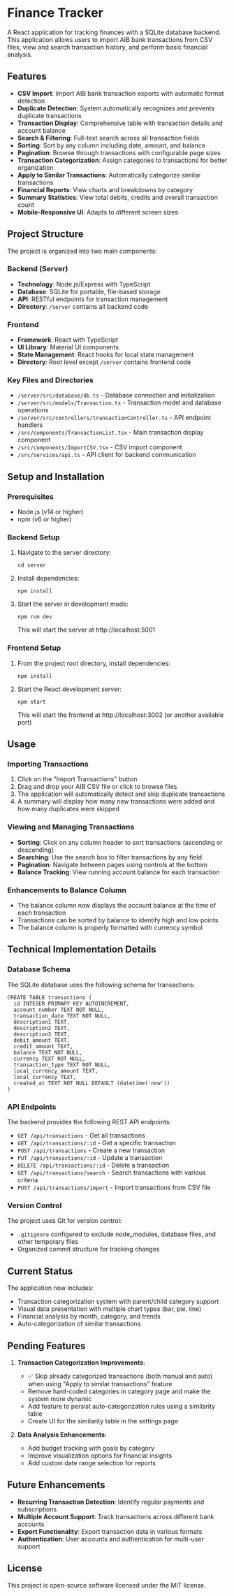 # Finance Tracker

A React application for tracking finances with a SQLite database backend. This application allows users to import AIB bank transactions from CSV files, view and search transaction history, and perform basic financial analysis.

## Features

- **CSV Import**: Import AIB bank transaction exports with automatic format detection
- **Duplicate Detection**: System automatically recognizes and prevents duplicate transactions
- **Transaction Display**: Comprehensive table with transaction details and account balance
- **Search & Filtering**: Full-text search across all transaction fields
- **Sorting**: Sort by any column including date, amount, and balance
- **Pagination**: Browse through transactions with configurable page sizes
- **Transaction Categorization**: Assign categories to transactions for better organization
- **Apply to Similar Transactions**: Automatically categorize similar transactions
- **Financial Reports**: View charts and breakdowns by category
- **Summary Statistics**: View total debits, credits and overall transaction count
- **Mobile-Responsive UI**: Adapts to different screen sizes

## Project Structure

The project is organized into two main components:

### Backend (Server)
- **Technology**: Node.js/Express with TypeScript
- **Database**: SQLite for portable, file-based storage
- **API**: RESTful endpoints for transaction management
- **Directory**: `/server` contains all backend code

### Frontend
- **Framework**: React with TypeScript
- **UI Library**: Material UI components
- **State Management**: React hooks for local state management
- **Directory**: Root level except `/server` contains frontend code

### Key Files and Directories
- `/server/src/database/db.ts` - Database connection and initialization
- `/server/src/models/Transaction.ts` - Transaction model and database operations
- `/server/src/controllers/transactionController.ts` - API endpoint handlers
- `/src/components/TransactionList.tsx` - Main transaction display component
- `/src/components/ImportCSV.tsx` - CSV import component
- `/src/services/api.ts` - API client for backend communication

## Setup and Installation

### Prerequisites

- Node.js (v14 or higher)
- npm (v6 or higher)

### Backend Setup

1. Navigate to the server directory:
   ```
   cd server
   ```

2. Install dependencies:
   ```
   npm install
   ```

3. Start the server in development mode:
   ```
   npm run dev
   ```
   This will start the server at http://localhost:5001

### Frontend Setup

1. From the project root directory, install dependencies:
   ```
   npm install
   ```

2. Start the React development server:
   ```
   npm start
   ```
   This will start the frontend at http://localhost:3002 (or another available port)

## Usage

### Importing Transactions

1. Click on the "Import Transactions" button
2. Drag and drop your AIB CSV file or click to browse files
3. The application will automatically detect and skip duplicate transactions
4. A summary will display how many new transactions were added and how many duplicates were skipped

### Viewing and Managing Transactions

- **Sorting**: Click on any column header to sort transactions (ascending or descending)
- **Searching**: Use the search box to filter transactions by any field
- **Pagination**: Navigate between pages using controls at the bottom
- **Balance Tracking**: View running account balance for each transaction

### Enhancements to Balance Column

- The balance column now displays the account balance at the time of each transaction
- Transactions can be sorted by balance to identify high and low points
- The balance column is properly formatted with currency symbol

## Technical Implementation Details

### Database Schema

The SQLite database uses the following schema for transactions:
```
CREATE TABLE transactions (
  id INTEGER PRIMARY KEY AUTOINCREMENT,
  account_number TEXT NOT NULL,
  transaction_date TEXT NOT NULL,
  description1 TEXT,
  description2 TEXT,
  description3 TEXT,
  debit_amount TEXT,
  credit_amount TEXT,
  balance TEXT NOT NULL,
  currency TEXT NOT NULL,
  transaction_type TEXT NOT NULL,
  local_currency_amount TEXT,
  local_currency TEXT,
  created_at TEXT NOT NULL DEFAULT (datetime('now'))
)
```

### API Endpoints

The backend provides the following REST API endpoints:

- `GET /api/transactions` - Get all transactions
- `GET /api/transactions/:id` - Get a specific transaction
- `POST /api/transactions` - Create a new transaction
- `PUT /api/transactions/:id` - Update a transaction
- `DELETE /api/transactions/:id` - Delete a transaction
- `GET /api/transactions/search` - Search transactions with various criteria
- `POST /api/transactions/import` - Import transactions from CSV file

### Version Control

The project uses Git for version control:
- `.gitignore` configured to exclude node_modules, database files, and other temporary files
- Organized commit structure for tracking changes

## Current Status

The application now includes:
- Transaction categorization system with parent/child category support
- Visual data presentation with multiple chart types (bar, pie, line)
- Financial analysis by month, category, and trends
- Auto-categorization of similar transactions

## Pending Features

1. **Transaction Categorization Improvements**:
   - ✅ Skip already categorized transactions (both manual and auto) when using "Apply to similar transactions" feature
   - Remove hard-coded categories in category page and make the system more dynamic
   - Add feature to persist auto-categorization rules using a similarity table
   - Create UI for the similarity table in the settings page

2. **Data Analysis Enhancements**:
   - Add budget tracking with goals by category
   - Improve visualization options for financial insights
   - Add custom date range selection for reports

## Future Enhancements

- **Recurring Transaction Detection**: Identify regular payments and subscriptions
- **Multiple Account Support**: Track transactions across different bank accounts
- **Export Functionality**: Export transaction data in various formats
- **Authentication**: User accounts and authentication for multi-user support

## License

This project is open-source software licensed under the MIT license.
